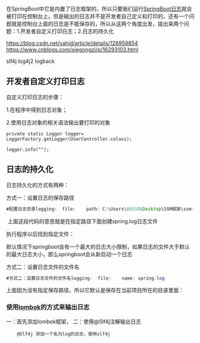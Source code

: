 
在SpringBoot中它是内置了日志框架的，所以只要我们运行[SpringBoot日志](https://so.csdn.net/so/search?q=SpringBoot%E6%97%A5%E5%BF%97&spm=1001.2101.3001.7020)就会被打印在控制台上。但是输出的日志并不是开发者自己定义和打印的，还有一个问题就是控制台上面的日志是不能保存的，所以从这两个角度出发，提出来两个问题：1.开发者自定义打印日志；2.日志的持久化

https://blog.csdn.net/yahid/article/details/126959854
https://www.cnblogs.com/xiegongzi/p/16293103.html


slf4j
log4j2
logback


## 开发者自定义打印日志

自定义打印日志的步骤：

1.在程序中得到日志对象； 

2.使用日志对象的相关语法输出要打印的对象

```
private static Logger logger= LoggerFactory.getLogger(UserController.colass);

logger.info("");
```



## 日志的持久化 

日志持久化的方式有两种：

方式一：设置日志的保存路径 

```java
#配置日志目录logging:  file:    path: C:\Users\86158\Desktop\SSM框架\ssm-framework\
```

 上面这段代码的意思就是在指定路径下面创建spring.log日志文件

执行程序以后找到指定文件：

默认情况下springboot会有一个最大的日志大小限制，如果日志的文件大于默认的最大日志大小，那么springboot会从新启动一个日志 

方式二：设置日志文件的文件名

```java
#方式二：设置日志文件的文件名logging:  file:    name: spring.log
```

上面因为没有指定保存路径，所以它默认是保存在当前项目所在的目录里面：

### 使用[lombok](https://so.csdn.net/so/search?q=lombok&spm=1001.2101.3001.7020)的方式来输出日志

一：首先添加lombok框架，
二：使用@Slf4j注解输出日志
``` 
    @Slf4j 添加一个名为log的日志，使用slf4j
```